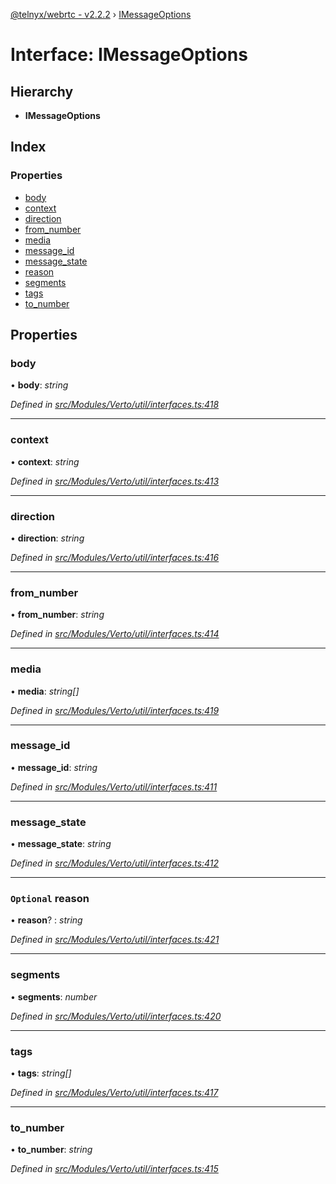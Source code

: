 [@telnyx/webrtc - v2.2.2](../README.md) › [IMessageOptions](imessageoptions.md)

# Interface: IMessageOptions

## Hierarchy

* **IMessageOptions**

## Index

### Properties

* [body](imessageoptions.md#body)
* [context](imessageoptions.md#context)
* [direction](imessageoptions.md#direction)
* [from_number](imessageoptions.md#from_number)
* [media](imessageoptions.md#media)
* [message_id](imessageoptions.md#message_id)
* [message_state](imessageoptions.md#message_state)
* [reason](imessageoptions.md#optional-reason)
* [segments](imessageoptions.md#segments)
* [tags](imessageoptions.md#tags)
* [to_number](imessageoptions.md#to_number)

## Properties

###  body

• **body**: *string*

*Defined in [src/Modules/Verto/util/interfaces.ts:418](https://github.com/team-telnyx/webrtc/blob/main/packages/js/src/Modules/Verto/util/interfaces.ts#L418)*

___

###  context

• **context**: *string*

*Defined in [src/Modules/Verto/util/interfaces.ts:413](https://github.com/team-telnyx/webrtc/blob/main/packages/js/src/Modules/Verto/util/interfaces.ts#L413)*

___

###  direction

• **direction**: *string*

*Defined in [src/Modules/Verto/util/interfaces.ts:416](https://github.com/team-telnyx/webrtc/blob/main/packages/js/src/Modules/Verto/util/interfaces.ts#L416)*

___

###  from_number

• **from_number**: *string*

*Defined in [src/Modules/Verto/util/interfaces.ts:414](https://github.com/team-telnyx/webrtc/blob/main/packages/js/src/Modules/Verto/util/interfaces.ts#L414)*

___

###  media

• **media**: *string[]*

*Defined in [src/Modules/Verto/util/interfaces.ts:419](https://github.com/team-telnyx/webrtc/blob/main/packages/js/src/Modules/Verto/util/interfaces.ts#L419)*

___

###  message_id

• **message_id**: *string*

*Defined in [src/Modules/Verto/util/interfaces.ts:411](https://github.com/team-telnyx/webrtc/blob/main/packages/js/src/Modules/Verto/util/interfaces.ts#L411)*

___

###  message_state

• **message_state**: *string*

*Defined in [src/Modules/Verto/util/interfaces.ts:412](https://github.com/team-telnyx/webrtc/blob/main/packages/js/src/Modules/Verto/util/interfaces.ts#L412)*

___

### `Optional` reason

• **reason**? : *string*

*Defined in [src/Modules/Verto/util/interfaces.ts:421](https://github.com/team-telnyx/webrtc/blob/main/packages/js/src/Modules/Verto/util/interfaces.ts#L421)*

___

###  segments

• **segments**: *number*

*Defined in [src/Modules/Verto/util/interfaces.ts:420](https://github.com/team-telnyx/webrtc/blob/main/packages/js/src/Modules/Verto/util/interfaces.ts#L420)*

___

###  tags

• **tags**: *string[]*

*Defined in [src/Modules/Verto/util/interfaces.ts:417](https://github.com/team-telnyx/webrtc/blob/main/packages/js/src/Modules/Verto/util/interfaces.ts#L417)*

___

###  to_number

• **to_number**: *string*

*Defined in [src/Modules/Verto/util/interfaces.ts:415](https://github.com/team-telnyx/webrtc/blob/main/packages/js/src/Modules/Verto/util/interfaces.ts#L415)*

